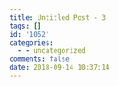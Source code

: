 ```yaml
---
title: Untitled Post - 3
tags: []
id: '1052'
categories:
  - - uncategorized
comments: false
date: 2018-09-14 10:37:14
---
```

